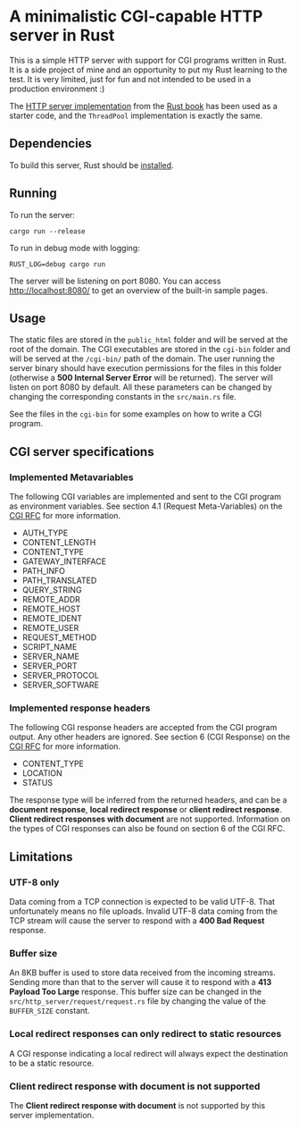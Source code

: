 # A minimalistic CGI-capable HTTP server in Rust

This is a simple HTTP server with support for CGI programs written in Rust. It is a side project of mine and an opportunity to put my Rust learning to the test. It is very limited, just for fun and not intended to be used in a production environment :)

The [HTTP server implementation](https://doc.rust-lang.org/book/ch20-00-final-project-a-web-server.html) from the [Rust book](https://doc.rust-lang.org/book/) has been used as a starter code, and the `ThreadPool` implementation is exactly the same.

## Dependencies

To build this server, Rust should be [installed](https://www.rust-lang.org/tools/install).

## Running

To run the server:

```
cargo run --release
```

To run in debug mode with logging:

```
RUST_LOG=debug cargo run
```

The server will be listening on port 8080. You can access [http://localhost:8080/](http://localhost:8080/) to get an overview of the built-in sample pages.

## Usage

The static files are stored in the `public_html` folder and will be served at the root of the domain. The CGI executables are stored in the `cgi-bin` folder and will be served at the `/cgi-bin/` path of the domain. The user running the server binary should have execution permissions for the files in this folder (otherwise a **500 Internal Server Error** will be returned). The server will listen on port 8080 by default. All these parameters can be changed by changing the corresponding constants in the `src/main.rs` file.

See the files in the `cgi-bin` for some examples on how to write a CGI program.

## CGI server specifications

### Implemented Metavariables

The following CGI variables are implemented and sent to the CGI program as environment variables. See section 4.1 (Request Meta-Variables) on the [CGI RFC](https://datatracker.ietf.org/doc/html/rfc3875) for more information.

- AUTH_TYPE
- CONTENT_LENGTH
- CONTENT_TYPE
- GATEWAY_INTERFACE
- PATH_INFO
- PATH_TRANSLATED
- QUERY_STRING
- REMOTE_ADDR
- REMOTE_HOST
- REMOTE_IDENT
- REMOTE_USER
- REQUEST_METHOD
- SCRIPT_NAME
- SERVER_NAME
- SERVER_PORT
- SERVER_PROTOCOL
- SERVER_SOFTWARE

### Implemented response headers

The following CGI response headers are accepted from the CGI program output. Any other headers are ignored. See section 6 (CGI Response) on the [CGI RFC](https://datatracker.ietf.org/doc/html/rfc3875) for more information.

- CONTENT_TYPE
- LOCATION
- STATUS

The response type will be inferred from the returned headers, and can be a **document response**, **local redirect response** or **client redirect response**. **Client redirect responses with document** are not supported. Information on the types of CGI responses can also be found on section 6 of the CGI RFC.


## Limitations

### UTF-8 only

Data coming from a TCP connection is expected to be valid UTF-8. That unfortunately means no file uploads. Invalid UTF-8 data coming from the TCP stream will cause the server to respond with a **400 Bad Request** response.

### Buffer size

An 8KB buffer is used to store data received from the incoming streams. Sending more than that to the server will cause it to respond with a **413 Payload Too Large** response. This buffer size can be changed in the `src/http_server/request/request.rs` file by changing the value of the `BUFFER_SIZE` constant.

### Local redirect responses can only redirect to static resources

A CGI response indicating a local redirect will always expect the destination to be a static resource.

### Client redirect response with document is not supported

The **Client redirect response with document** is not supported by this server implementation.

